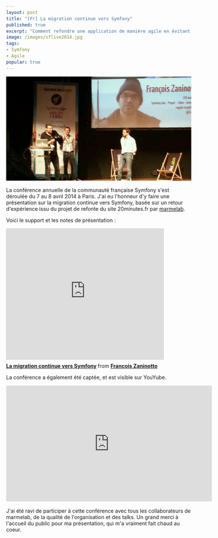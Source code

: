 ```yaml
---
layout: post
title: "[Fr] La migration continue vers Symfony"
published: true
excerpt: "Comment refondre une application de manière agile en évitant de repousser la migration sine die? Voici les slides de ma conférence au Symfony Live Paris 2014, un retour d'expérience sur le projet de refonte du site 20minutes.fr."
image: /images/sflive2014.jpg
tags:
- Symfony
- Agile
popular: true
---
```

<a href="https://twitter.com/ParisMikael/status/453502248270966784"><img src="/images/sflive2014.jpg" class="postImage" title="Picture of François Zaninotto's talk at Symfony Live Paris 2014 Conference by @ParisMikael"/></a>

La conférence annuelle de la communauté française Symfony s'est déroulée du 7 au 8 avril 2014 à Paris. J'ai eu l'honneur d'y faire une présentation sur la migration continue vers Symfony, basée sur un retour d'expérience issu du projet de refonte du site 20minutes.fr par <a href="http://marmelab.com">marmelab</a>.

Voici le support et les notes de présentation :

<iframe src="http://www.slideshare.net/slideshow/embed_code/33312299" width="427" height="356" frameborder="0" marginwidth="0" marginheight="0" scrolling="no" style="border:1px solid #CCC; border-width:1px 1px 0; margin-bottom:5px; max-width: 100%;" allowfullscreen> </iframe> <div style="margin-bottom:5px"> <strong> <a href="https://fr.slideshare.net/francoisz/la-migration-continue-vers-symfony" title="La migration continue vers Symfony" target="_blank">La migration continue vers Symfony</a> </strong> from <strong><a href="http://www.slideshare.net/francoisz" target="_blank">Francois Zaninotto</a></strong> </div>

La conférence a également été captée, et est visible sur YouYube.

<iframe width="560" height="315" src="https://www.youtube.com/embed/CvPD9iG0w-E" frameborder="0" allowfullscreen></iframe>

J'ai été ravi de participer à cette conférence avec tous les collaborateurs de marmelab, de la qualité de l'organisation et des talks. Un grand merci à l'accueil du public pour ma présentation, qui m'a vraiment fait chaud au coeur. 
